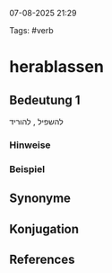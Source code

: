 
07-08-2025 21:29


Tags: #verb

# herablassen


## Bedeutung 1
להשפיל , להוריד

### Hinweise


### Beispiel



## Synonyme


## Konjugation


## References

